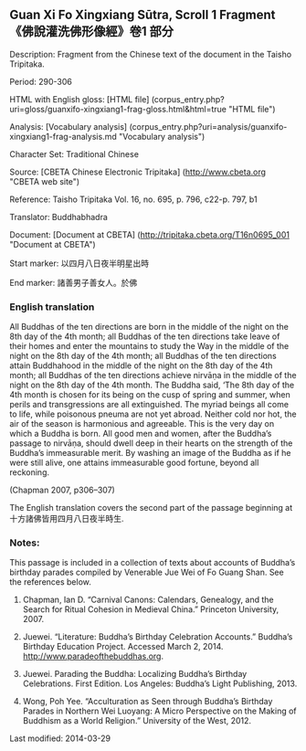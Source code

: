 ## Guan Xi Fo Xingxiang Sūtra, Scroll 1 Fragment 《佛說灌洗佛形像經》卷1 部分

Description: Fragment from the Chinese text of the document in the Taisho Tripitaka.

Period: 290-306

HTML with English gloss: [HTML file] (corpus_entry.php?uri=gloss/guanxifo-xingxiang1-frag-gloss.html&html=true "HTML file")

Analysis: [Vocabulary analysis] (corpus_entry.php?uri=analysis/guanxifo-xingxiang1-frag-analysis.md "Vocabulary analysis")

Character Set: Traditional Chinese

Source: [CBETA Chinese Electronic Tripitaka] (http://www.cbeta.org "CBETA web site")

Reference: Taisho Tripitaka Vol. 16, no. 695, p. 796, c22-p. 797, b1

Translator: Buddhabhadra

Document: [Document at CBETA] (http://tripitaka.cbeta.org/T16n0695_001 "Document at CBETA")

Start marker: 以四月八日夜半明星出時

End marker: 諸善男子善女人。於佛

### English translation
All Buddhas of the ten directions are born in the middle of the night on the 8th day of the 4th month; all Buddhas of the ten directions take leave of their homes and enter the mountains to study the Way in the middle of the night on the 8th day of the 4th month; all Buddhas of the ten directions attain Buddhahood in the middle of the night on the 8th day of the 4th month; all Buddhas of the ten directions achieve nirvāṇa in the middle of the night on the 8th day of the 4th month. The Buddha said, ‘The 8th day of the 4th month is chosen for its being on the cusp of spring and summer, when perils and transgressions are all extinguished. The myriad beings all come to life, while poisonous pneuma are not yet abroad. Neither cold nor hot, the air of the season is harmonious and agreeable. This is the very day on which a Buddha is born. All good men and women, after the Buddha’s passage to nirvāṇa, should dwell deep in their hearts on the strength of the Buddha’s immeasurable merit. By washing an image of the Buddha as if he were still alive, one attains immeasurable good fortune, beyond all reckoning.

(Chapman 2007, p306–307)

The English translation covers the second part of the passage beginning at 十方諸佛皆用四月八日夜半時生.

### Notes:
This passage is included in a collection of texts about accounts of Buddha’s birthday parades compiled by Venerable Jue Wei of Fo Guang Shan. See the references below.

1. Chapman, Ian D. “Carnival Canons: Calendars, Genealogy, and the Search for Ritual Cohesion in Medieval China.” Princeton University, 2007.

2. Juewei. “Literature: Buddha’s Birthday Celebration Accounts.” Buddha’s Birthday Education Project. Accessed March 2, 2014. <a href="http://www.paradeofthebuddhas.org">http://www.paradeofthebuddhas.org</a>.

3. Juewei. Parading the Buddha: Localizing Buddha’s Birthday Celebrations. First Edition. Los Angeles: Buddha’s Light Publishing, 2013.

4. Wong, Poh Yee. “Acculturation as Seen through Buddha’s Birthday Parades in Northern Wei Luoyang: A Micro Perspective on the Making of Buddhism as a World Religion.” University of the West, 2012.

Last modified: 2014-03-29

